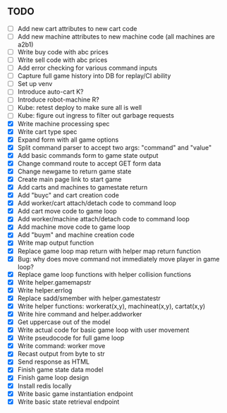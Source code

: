 ## TODO

- [ ] Add new cart attributes to new cart code
- [ ] Add new machine attributes to new machine code (all machines are a2b1)
- [ ] Write buy code with abc prices
- [ ] Write sell code with abc prices
- [ ] Add error checking for various command inputs
- [ ] Capture full game history into DB for replay/CI ability
- [ ] Set up venv
- [ ] Introduce auto-cart K?
- [ ] Introduce robot-machine R?
- [ ] Kube: retest deploy to make sure all is well
- [ ] Kube: figure out ingress to filter out garbage requests
- [x] Write machine processing spec
- [x] Write cart type spec
- [x] Expand form with all game options
- [x] Split command parser to accept two args: "command" and "value"
- [x] Add basic commands form to game state output
- [x] Change command route to accept GET form data
- [x] Change newgame to return game state
- [x] Create main page link to start game
- [x] Add carts and machines to gamestate return
- [x] Add "buyc" and cart creation code
- [x] Add worker/cart attach/detach code to command loop
- [x] Add cart move code to game loop
- [x] Add worker/machine attach/detach code to command loop
- [x] Add machine move code to game loop
- [x] Add "buym" and machine creation code
- [x] Write map output function
- [x] Replace game loop map return with helper map return function
- [x] Bug: why does move command not immediately move player in game loop?
- [x] Replace game loop functions with helper collision functions
- [x] Write helper.gamemapstr
- [x] Write helper.errlog
- [x] Replace sadd/smember with helper.gamestatestr
- [x] Write helper functions: workerat(x,y), machineat(x,y), cartat(x,y)
- [x] Write hire command and helper.addworker
- [x] Get uppercase out of the model
- [x] Write actual code for basic game loop with user movement
- [x] Write pseudocode for full game loop
- [x] Write command: worker move
- [x] Recast output from byte to str
- [x] Send response as HTML
- [x] Finish game state data model
- [x] Finish game loop design
- [x] Install redis locally
- [x] Write basic game instantiation endpoint
- [x] Write basic state retrieval endpoint
